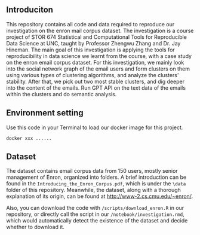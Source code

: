 ## Introduciton

This repository contains all code and data required to reproduce our investigation on the enron mail corpus dataset. The investigation is a course project of STOR 674 Statistical and Computational Tools for Reproducible Data Science at UNC, taught by Professor Zhengwu Zhang and Dr. Jay Hineman. The main goal of this investigation is applying the tools for reproducibility in data science we learnt from the course, with a case study on the enron email corpus dataset. For this investigation, we mainly look into the social network graph of the email users and form clusters on them using various types of clustering algorithms, and analyze the clusters' stability. After that, we pick out two most stable clusters, and dig deeper into the content of the emails. Run GPT API on the text data of the emails within the clusters and do semantic analysis.

## Environment setting

Use this code in your Terminal to load our docker image for this project.

```{bash}
docker xxx ......
```

## Dataset

The dataset contains email corpus data from 150 users, mostly senior management of Enron, organized into folders. A brief introduction can be found in the `Introducing_the_Enron_Corpus.pdf`, which is under the `\data` folder of this repository. Meanwhile, the dataset, along with a thorough explanation of its origin, can be found at <http://www-2.cs.cmu.edu/~enron/>.

Also, you can download the code with `/scripts/download_enron.R` in our repository, or directly call the script in our `/notebook/investigation.rmd`, which would automatically detect the existence of the dataset and decide whether to download it.
